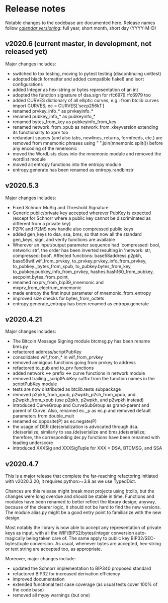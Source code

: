 # Release notes

Notable changes to the codebase are documented here.
Release names follow [*calendar versioning*](https://calver.org/):
full year, short month, short day (YYYY-M-D)

## v2020.6 (current master, in development, not released yet)

Major changes includes:

- switched to tox testing, moving to pytest testing
  (discontinuing unittest)
- adopted black formatter and added compatible flake8 and isort
  configurations
- added Integer as hex-string or bytes representation of an int
- adopted the function signature of dsa.sign for rfc6979.rfc6979 too
- added CURVES dictionary of all elliptic curves, e.g.:
  from btclib.curves import CURVES; ec = CURVES['secp256k1']
- renamed prvkey_info_* as prvkeyinfo_*
- renamed pubkey_info_* as pubkeyinfo_*
- renamed bytes_from_key as pubkeyinfo_from_key
- renamed network_from_xpub as network_from_xkeyversion
  extending its functionality to xprv too
- redundant spaces (and also tabs, newlines, returns, formfeeds, etc.)
  are removed from mnemonic phrases using " ".join(mnemonic.split())
  before any encoding of the mnemonic
- moved the WordLists class into the mnemonic module and
  removed the wordlist module
- moved all entropy functions into the entropy module
- entropy.generate has been renamed as entropy.randbinstr

## v2020.5.3

Major changes includes:

- Fixed Schnorr MuSig and Threshold Signature
- Generic public/private key accepted wherever PubKey is expected
  (except for Schnorr where a public key cannot be discriminated as
  different from a private key)
- P2PK and P2MS now handle also compressed public keys
- added gen_keys to dsa, ssa, bms, so that now all the standard
  gen_keys, sign, and verify functions are available
- Wherever an input/output parameter sequence had
  'compressed: bool, network: str', the order has been
  inverted resulting in 'network: str, compressed: bool'.
  Affected functions: base58address.p2pkh, base58wif.wif_from_prvkey,
  to_prvkey.prvkey_info_from_prvkey, to_pubkey._bytes_from_xpub,
  to_pubkey.bytes_from_key, to_pubkey.pubkey_info_from_prvkey,
  hashes.hash160_from_pubkey, secpoint.bytes_from_point,
- renamed mxprv_from_bip39_mnemonic and mxprv_from_electrum_mnemonic
- made entropy the first input parameter of mnemonic_from_entropy
- improved size checks for bytes_from_octets
- entropy.generate_entropy has been renamed as entropy.generate

## v2020.4.21

Major changes includes:

- The Bitcoin Message Signing module btcmsg.py has been rename bms.py
- refactored address/scriptPubKey
- consolidated wif_from_* in wif_from_prvkey
- removed ambigous functions going from prvkey to address
- refactored to_pub and to_prv functions
- added network <-> prefix <-> curve functions in network module
- removed trailing _scriptPubKey suffix from the function names
  in the scriptPubKey module
- tests are now distributed as btclib.tests subpackage
- removed p2pkh_from_xpub, p2wpkh_p2sh_from_xpub, and p2wpkh_from_xpub
  (use p2pkh, p2wpkh, and p2wpkh instead)
- introduced CurveGroup and CurveSubGroup as grand-parent and parent
  of Curve. Also, renamed ec._p as ec.p and removed default parameters
  from double_mult
- renamed ec.opposite(P) as ec.negate(P)
- the usage of DER (de)serialization is advocated through
  dsa.(de)serialize, similarly to ssa.(de)serialize
  and bms.(de)serialize; therefore, the corresponding
  der.py functions have been renamed with leading underscore
- introduced XXXSig and XXXSigTuple for XXX = DSA, BTCMSG, and SSA

## v2020.4.7

This is a major release that complete the far-reaching refactoring
initiated with v2020.3.20; it requires python>=3.8 as we use TypedDict.

Chances are this release might break most projects using btclib,
but the changes were long overdue and should be stable in time.
Functions and modules have been renamed to better reflect
the library design; anyway, because of the clearer logic,
it should not be hard to find the new versions.
The module alias.py might be a good entry point
to familiarize with the new design.

Most notably the library is now able to accept
any representation of private keys as input,
with all the WIF/BIP32/bytes/integer conversion
auto-magically being taken care of.
The same apply to public key BIP32/SEC-bytes/tuple conversion.
As usual, whenever bytes are accepted, hex-string or
text string are accepted too, as appropriate.

Moreover, major changes include:

- updated the Schnorr implementation to BIP340 proposed standard
- refactored BIP32 for increased derivation efficiency
- improved documentation
- extended functional test case coverage (as usual tests cover 100% of
  the code base)
- removed all mypy warnings (but one)
